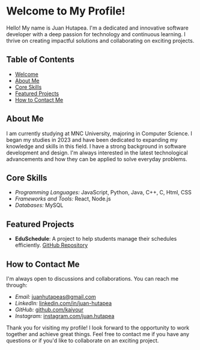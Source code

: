 # Welcome to My Profile!

Hello! My name is Juan Hutapea. I'm a dedicated and innovative software developer with a deep passion for technology and continuous learning. I thrive on creating impactful solutions and collaborating on exciting projects.

## Table of Contents
- [Welcome](#welcome)
- [About Me](#about-me)
- [Core Skills](#core-skills)
- [Featured Projects](#featured-projects)
- [How to Contact Me](#how-to-contact-me)

## About Me

I am currently studying at MNC University, majoring in Computer Science. I began my studies in 2023 and have been dedicated to expanding my knowledge and skills in this field. I have a strong background in software development and design. I'm always interested in the latest technological advancements and how they can be applied to solve everyday problems.

## Core Skills

- *Programming Languages:* JavaScript, Python, Java, C++, C, Html, CSS
- *Frameworks and Tools:* React, Node.js
- *Databases:* MySQL

## Featured Projects
- **EduSchedule**: A project to help students manage their schedules efficiently. [GitHub Repository](https://github.com/Kaiyour/EduSchedule)

## How to Contact Me

I'm always open to discussions and collaborations. You can reach me through:

- *Email:* [juanhutapeas@gmail.com](mailto:juanhutapeas@gmail.com)
- *LinkedIn:* [linkedin.com/in/juan-hutapea](https://linkedin.com/in/juan-hutapea)
- *GitHub:* [github.com/kaiyour](https://github.com/kaiyour)
- *Instagram:* [instagram.com/juan.hutapea](https://instagram.com/juan.hutapea)

Thank you for visiting my profile! I look forward to the opportunity to work together and achieve great things. Feel free to contact me if you have any questions or if you'd like to collaborate on an exciting project.

